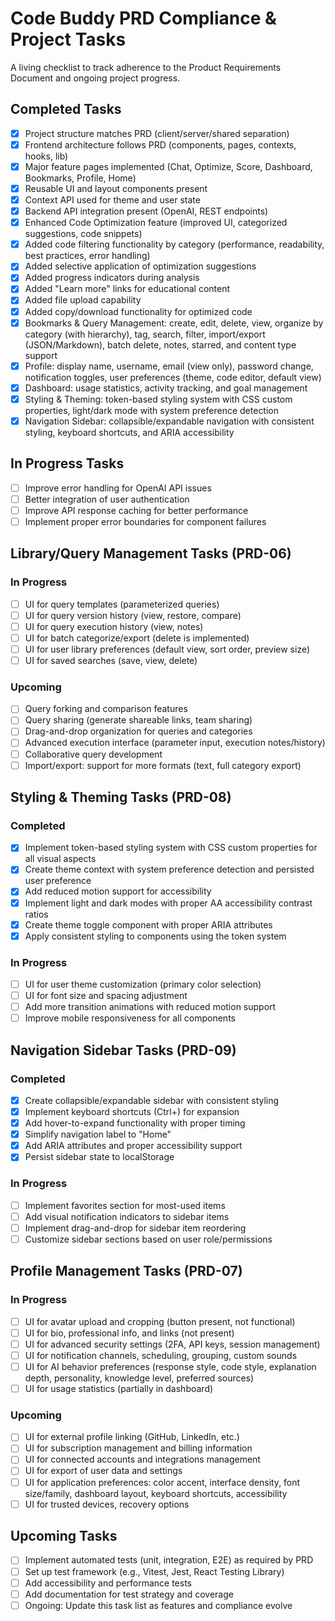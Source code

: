 # Code Buddy PRD Compliance & Project Tasks

A living checklist to track adherence to the Product Requirements Document and ongoing project progress.

## Completed Tasks
- [x] Project structure matches PRD (client/server/shared separation)
- [x] Frontend architecture follows PRD (components, pages, contexts, hooks, lib)
- [x] Major feature pages implemented (Chat, Optimize, Score, Dashboard, Bookmarks, Profile, Home)
- [x] Reusable UI and layout components present
- [x] Context API used for theme and user state
- [x] Backend API integration present (OpenAI, REST endpoints)
- [x] Enhanced Code Optimization feature (improved UI, categorized suggestions, code snippets)
- [x] Added code filtering functionality by category (performance, readability, best practices, error handling)
- [x] Added selective application of optimization suggestions
- [x] Added progress indicators during analysis 
- [x] Added "Learn more" links for educational content
- [x] Added file upload capability
- [x] Added copy/download functionality for optimized code
- [x] Bookmarks & Query Management: create, edit, delete, view, organize by category (with hierarchy), tag, search, filter, import/export (JSON/Markdown), batch delete, notes, starred, and content type support
- [x] Profile: display name, username, email (view only), password change, notification toggles, user preferences (theme, code editor, default view)
- [x] Dashboard: usage statistics, activity tracking, and goal management
- [x] Styling & Theming: token-based styling system with CSS custom properties, light/dark mode with system preference detection
- [x] Navigation Sidebar: collapsible/expandable navigation with consistent styling, keyboard shortcuts, and ARIA accessibility

## In Progress Tasks
- [ ] Improve error handling for OpenAI API issues
- [ ] Better integration of user authentication
- [ ] Improve API response caching for better performance
- [ ] Implement proper error boundaries for component failures

## Library/Query Management Tasks (PRD-06)
### In Progress
- [ ] UI for query templates (parameterized queries)
- [ ] UI for query version history (view, restore, compare)
- [ ] UI for query execution history (view, notes)
- [ ] UI for batch categorize/export (delete is implemented)
- [ ] UI for user library preferences (default view, sort order, preview size)
- [ ] UI for saved searches (save, view, delete)

### Upcoming
- [ ] Query forking and comparison features
- [ ] Query sharing (generate shareable links, team sharing)
- [ ] Drag-and-drop organization for queries and categories
- [ ] Advanced execution interface (parameter input, execution notes/history)
- [ ] Collaborative query development
- [ ] Import/export: support for more formats (text, full category export)

## Styling & Theming Tasks (PRD-08)
### Completed
- [x] Implement token-based styling system with CSS custom properties for all visual aspects
- [x] Create theme context with system preference detection and persisted user preference
- [x] Add reduced motion support for accessibility
- [x] Implement light and dark modes with proper AA accessibility contrast ratios
- [x] Create theme toggle component with proper ARIA attributes
- [x] Apply consistent styling to components using the token system

### In Progress
- [ ] UI for user theme customization (primary color selection)
- [ ] UI for font size and spacing adjustment
- [ ] Add more transition animations with reduced motion support
- [ ] Improve mobile responsiveness for all components

## Navigation Sidebar Tasks (PRD-09)
### Completed
- [x] Create collapsible/expandable sidebar with consistent styling
- [x] Implement keyboard shortcuts (Ctrl+\) for expansion
- [x] Add hover-to-expand functionality with proper timing
- [x] Simplify navigation label to "Home"
- [x] Add ARIA attributes and proper accessibility support
- [x] Persist sidebar state to localStorage

### In Progress
- [ ] Implement favorites section for most-used items
- [ ] Add visual notification indicators to sidebar items
- [ ] Implement drag-and-drop for sidebar item reordering
- [ ] Customize sidebar sections based on user role/permissions

## Profile Management Tasks (PRD-07)
### In Progress
- [ ] UI for avatar upload and cropping (button present, not functional)
- [ ] UI for bio, professional info, and links (not present)
- [ ] UI for advanced security settings (2FA, API keys, session management)
- [ ] UI for notification channels, scheduling, grouping, custom sounds
- [ ] UI for AI behavior preferences (response style, code style, explanation depth, personality, knowledge level, preferred sources)
- [ ] UI for usage statistics (partially in dashboard)

### Upcoming
- [ ] UI for external profile linking (GitHub, LinkedIn, etc.)
- [ ] UI for subscription management and billing information
- [ ] UI for connected accounts and integrations management
- [ ] UI for export of user data and settings
- [ ] UI for application preferences: color accent, interface density, font size/family, dashboard layout, keyboard shortcuts, accessibility
- [ ] UI for trusted devices, recovery options

## Upcoming Tasks
- [ ] Implement automated tests (unit, integration, E2E) as required by PRD
- [ ] Set up test framework (e.g., Vitest, Jest, React Testing Library)
- [ ] Add accessibility and performance tests
- [ ] Add documentation for test strategy and coverage
- [ ] Ongoing: Update this task list as features and compliance evolve 